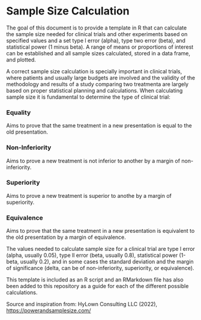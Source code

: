 # Sample Size Calculation

The goal of this document is to provide a template in R that can calculate the sample size needed for clinical trials and other experiments based on specified values and a set type l error (alpha), type two error (beta), and statistical power (1 minus beta). A range of means or proportions of interest can be established and all sample sizes calculated, stored in a data frame, and plotted.  

A correct sample size calculation is specially important in clinical trials, where patients and usually large budgets are involved and the validity of the methodology and results of a study comparing two treatmenta are largely based on proper statistical planning and calculations. When calculating sample size it is fundamental to determine the type of clinical trial:

### Equality
Aims to prove that the same treatment in a new presentation is equal to the old presentation.

### Non-Inferiority 
Aims to prove a new treatment is not inferior to another by a margin of non-inferiority. 

### Superiority
Aims to prove a new treatment is superior to anothe by a margin of superiority. 

### Equivalence
Aims to prove that the same treatment in a new presentation is equivalent to the old presentation by a margin of equivalence.

The values needed to calculate sample size for a clinical trial are type l error (alpha, usually 0.05), type ll error (beta, usually 0.8), statistical power (1-beta, usually 0.2), and in some cases the standard deviation and the margin of significance (delta, can be of non-inferiority, superiority, or equivalence). 

This template is included as an R script and an RMarkdown file has also been added to this repository as a guide for each of the different possible calculations. 

Source and inspiration from: HyLown Consulting LLC (2022), https://powerandsamplesize.com/

